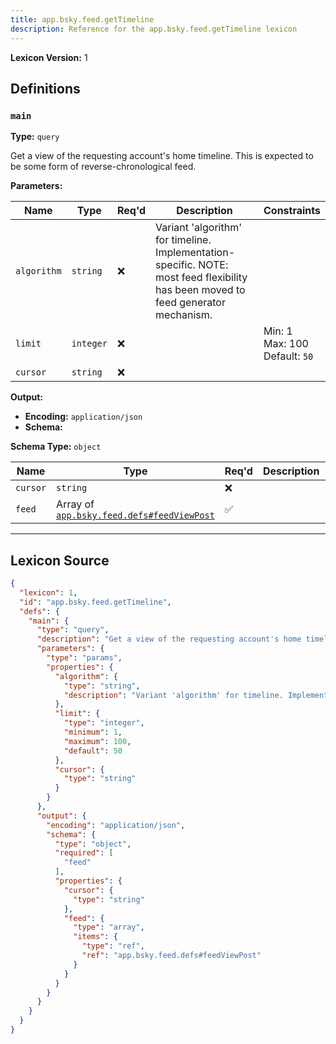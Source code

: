 ```yaml
---
title: app.bsky.feed.getTimeline
description: Reference for the app.bsky.feed.getTimeline lexicon
---
```

**Lexicon Version:** 1

## Definitions

<a name="main"></a>
### `main`

**Type:** `query`

Get a view of the requesting account's home timeline. This is expected to be some form of reverse-chronological feed.

**Parameters:**

| Name | Type | Req'd  | Description | Constraints |
|------|------|----------|-------------|-------------|
| `algorithm` | `string` | ❌  | Variant 'algorithm' for timeline. Implementation-specific. NOTE: most feed flexibility has been moved to feed generator mechanism. |  |
| `limit` | `integer` | ❌  |  | Min: 1<br/>Max: 100<br/>Default: `50` |
| `cursor` | `string` | ❌  |  |  |
**Output:**

- **Encoding:** `application/json`
- **Schema:**

**Schema Type:** `object`

| Name | Type | Req'd  | Description | Constraints |
|------|------|----------|-------------|-------------|
| `cursor` | `string` | ❌  |  |  |
| `feed` | Array of [`app.bsky.feed.defs#feedViewPost`](/lexicons/app/bsky/feed/app-bsky-feed-defs#feedviewpost) | ✅  |  |  |

---

## Lexicon Source
```json
{
  "lexicon": 1,
  "id": "app.bsky.feed.getTimeline",
  "defs": {
    "main": {
      "type": "query",
      "description": "Get a view of the requesting account's home timeline. This is expected to be some form of reverse-chronological feed.",
      "parameters": {
        "type": "params",
        "properties": {
          "algorithm": {
            "type": "string",
            "description": "Variant 'algorithm' for timeline. Implementation-specific. NOTE: most feed flexibility has been moved to feed generator mechanism."
          },
          "limit": {
            "type": "integer",
            "minimum": 1,
            "maximum": 100,
            "default": 50
          },
          "cursor": {
            "type": "string"
          }
        }
      },
      "output": {
        "encoding": "application/json",
        "schema": {
          "type": "object",
          "required": [
            "feed"
          ],
          "properties": {
            "cursor": {
              "type": "string"
            },
            "feed": {
              "type": "array",
              "items": {
                "type": "ref",
                "ref": "app.bsky.feed.defs#feedViewPost"
              }
            }
          }
        }
      }
    }
  }
}
```
